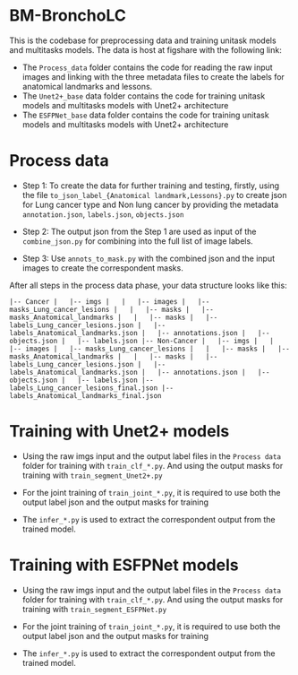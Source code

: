 # BM-BronchoLC

This is the codebase for preprocessing data and training
unitask models and multitasks models.
The data is host at figshare with the following link:

+ The `Process_data` folder contains the code for 
reading the raw input images and linking with the three
metadata files to create the labels for anatomical landmarks
and lessons.
+ The `Unet2+_base` data folder contains the code for
training unitask models and multitasks models with Unet2+
architecture
+ The `ESFPNet_base` data folder contains the code for
training unitask models and multitasks models with Unet2+
architecture

# Process data
- Step 1: To create the data for further training and testing, firstly,
using the file `to_json_label_{Anatomical landmark,Lessons}.py`
to create json for Lung cancer type and Non lung cancer
by providing the metadata `annotation.json`, `labels.json`, `objects.json`

- Step 2: The output json from the Step 1 are used as input of the
`combine_json.py` for combining into the full list of image labels.

- Step 3: Use `annots_to_mask.py` with the combined json
and the input images to create the correspondent masks.

After all steps in the process data phase, your data structure looks like this:

`
|-- Cancer
|   |-- imgs
|   |   |-- images
|   |-- masks_Lung_cancer_lesions
|   |   |-- masks
|   |-- masks_Anatomical_landmarks
|   |   |-- masks
|   |-- labels_Lung_cancer_lesions.json
|   |-- labels_Anatomical_landmarks.json
|   |-- annotations.json
|   |-- objects.json
|   |-- labels.json
|-- Non-Cancer
|   |-- imgs
|   |   |-- images
|   |-- masks_Lung_cancer_lesions
|   |   |-- masks
|   |-- masks_Anatomical_landmarks
|   |   |-- masks
|   |-- labels_Lung_cancer_lesions.json
|   |-- labels_Anatomical_landmarks.json
|   |-- annotations.json
|   |-- objects.json
|   |-- labels.json
|-- labels_Lung_cancer_lesions_final.json
|-- labels_Anatomical_landmarks_final.json
`


# Training with Unet2+ models

- Using the raw imgs input and the output label files in the `Process data`
folder for training with `train_clf_*.py`. And using the output masks for training with `train_segment_Unet2+.py`

- For the joint training of `train_joint_*.py`, it is required to use both the output label json and the output masks for training

- The `infer_*.py` is used to extract the correspondent output from the trained model.
# Training with ESFPNet models

- Using the raw imgs input and the output label files in the `Process data`
folder for training with `train_clf_*.py`. And using the output masks for training with `train_segment_ESFPNet.py`

- For the joint training of `train_joint_*.py`, it is required to use both the output label json and the output masks for training

- The `infer_*.py` is used to extract the correspondent output from the trained model.

